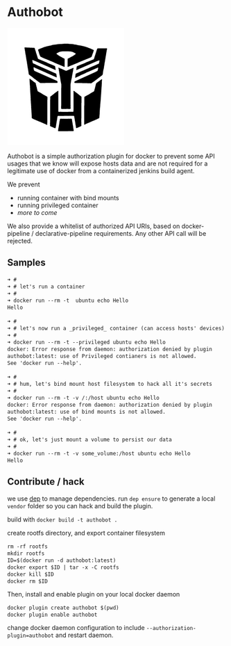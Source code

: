 # Authobot 

![logo](logo.jpg)


Authobot is a simple authorization plugin for docker to prevent some API usages
that we know will expose hosts data and are not required for a legitimate use of docker
from a containerized jenkins build agent.

We prevent
- running container with bind mounts
- running privileged container
- _more to come_

We also provide a whitelist of authorized API URIs, based on docker-pipeline / declarative-pipeline requirements.
Any other API call will be rejected.

## Samples 

```
➜ #
➜ # let's run a container 
➜ #
➜ docker run --rm -t  ubuntu echo Hello
Hello

➜ #
➜ # let's now run a _privileged_ container (can access hosts' devices)
➜ #
➜ docker run --rm -t --privileged ubuntu echo Hello
docker: Error response from daemon: authorization denied by plugin authobot:latest: use of Privileged contianers is not allowed.
See 'docker run --help'.

➜ #
➜ # hum, let's bind mount host filesystem to hack all it's secrets
➜ #
➜ docker run --rm -t -v /:/host ubuntu echo Hello
docker: Error response from daemon: authorization denied by plugin authobot:latest: use of bind mounts is not allowed.
See 'docker run --help'.

➜ #
➜ # ok, let's just mount a volume to persist our data
➜ #
➜ docker run --rm -t -v some_volume:/host ubuntu echo Hello
Hello
```



## Contribute / hack

we use [dep](https://github.com/golang/dep) to manage dependencies.
run `dep ensure` to generate a local `vendor` folder so you can hack and build the plugin.

build with `docker build -t authobot .`

create rootfs directory, and export container filesystem
```
rm -rf rootfs
mkdir rootfs
ID=$(docker run -d authobot:latest)
docker export $ID | tar -x -C rootfs
docker kill $ID
docker rm $ID
```

Then, install and enable plugin on your local docker daemon
```
docker plugin create authobot $(pwd)
docker plugin enable authobot
``` 

change docker daemon configuration to include `--authorization-plugin=authobot` and restart daemon.
